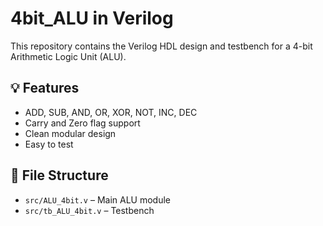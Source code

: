# 4bit_ALU in Verilog
This repository contains the Verilog HDL design and testbench for a 4-bit Arithmetic Logic Unit (ALU).

## 💡 Features

- ADD, SUB, AND, OR, XOR, NOT, INC, DEC
- Carry and Zero flag support
- Clean modular design
- Easy to test

## 📂 File Structure

- `src/ALU_4bit.v` – Main ALU module
- `src/tb_ALU_4bit.v` – Testbench


